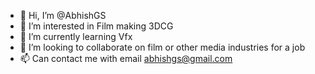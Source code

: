 - 👋 Hi, I’m @AbhishGS
- 👀 I’m interested in Film making 3DCG
- 🌱 I’m currently learning Vfx 
- 💞️ I’m looking to collaborate on film or other media industries for a job
- 📫 Can contact me with email abhishgs@gmail.com

<!---
AbhishGS/AbhishGS is a ✨ special ✨ repository because its `README.md` (this file) appears on your GitHub profile.
You can click the Preview link to take a look at your changes.
--->
